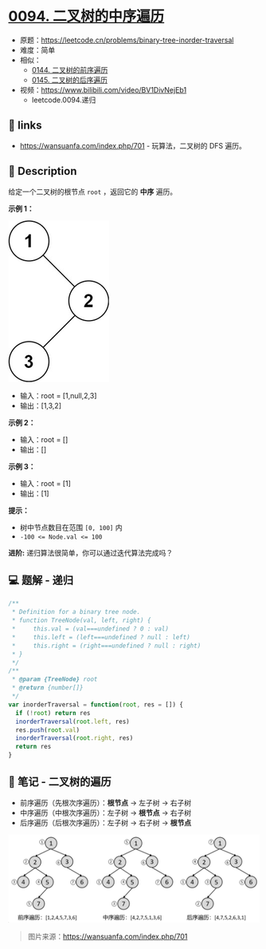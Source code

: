 # [0094. 二叉树的中序遍历](https://github.com/Tdahuyou/leetcode/tree/main/0094.%20%E4%BA%8C%E5%8F%89%E6%A0%91%E7%9A%84%E4%B8%AD%E5%BA%8F%E9%81%8D%E5%8E%86)

- 原题：https://leetcode.cn/problems/binary-tree-inorder-traversal
- 难度：简单
- 相似：
  - [0144. 二叉树的前序遍历](./0144.%20二叉树的前序遍历/README.md)
  - [0145. 二叉树的后序遍历](./0145.%20二叉树的后序遍历/README.md)
- 视频：https://www.bilibili.com/video/BV1DivNejEb1
  - leetcode.0094.递归

## 🔗 links

- https://wansuanfa.com/index.php/701 - 玩算法，二叉树的 DFS 遍历。

## 📝 Description

给定一个二叉树的根节点 `root` ，返回它的 **中序** 遍历。

**示例 1：**

![](md-imgs/2024-09-25-16-52-06.png)

- 输入：root = [1,null,2,3]
- 输出：[1,3,2]

**示例 2：**

- 输入：root = []
- 输出：[]

**示例 3：**

- 输入：root = [1]
- 输出：[1]

**提示：**

- 树中节点数目在范围 `[0, 100]` 内
- `-100 <= Node.val <= 100`

**进阶:** 递归算法很简单，你可以通过迭代算法完成吗？

## 💻 题解 - 递归

```javascript
/**
 * Definition for a binary tree node.
 * function TreeNode(val, left, right) {
 *     this.val = (val===undefined ? 0 : val)
 *     this.left = (left===undefined ? null : left)
 *     this.right = (right===undefined ? null : right)
 * }
 */
/**
 * @param {TreeNode} root
 * @return {number[]}
 */
var inorderTraversal = function(root, res = []) {
  if (!root) return res
  inorderTraversal(root.left, res)
  res.push(root.val)
  inorderTraversal(root.right, res)
  return res
}
```


## 📝 笔记 - 二叉树的遍历

- 前序遍历（先根次序遍历）：**根节点** -> 左子树 -> 右子树
- 中序遍历（中根次序遍历）：左子树 -> **根节点** -> 右子树
- 后序遍历（后根次序遍历）：左子树 -> 右子树 -> **根节点**

![](md-imgs/2024-09-25-17-01-39.png)

> 图片来源：https://wansuanfa.com/index.php/701